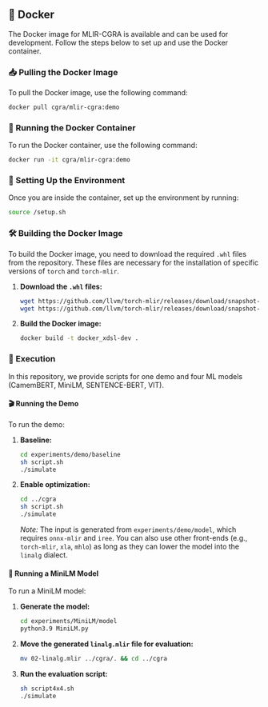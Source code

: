 ## 🐳 Docker

The Docker image for MLIR-CGRA is available and can be used for development. Follow the steps below to set up and use the Docker container.

### 📥 Pulling the Docker Image

To pull the Docker image, use the following command:

```sh
docker pull cgra/mlir-cgra:demo
```

### 🚀 Running the Docker Container

To run the Docker container, use the following command:

```sh
docker run -it cgra/mlir-cgra:demo
```

### 🔧 Setting Up the Environment

Once you are inside the container, set up the environment by running:

```sh
source /setup.sh
```

### 🛠️ Building the Docker Image

To build the Docker image, you need to download the required `.whl` files from the repository. These files are necessary for the installation of specific versions of `torch` and `torch-mlir`.

1. **Download the `.whl` files:**

    ```sh
    wget https://github.com/llvm/torch-mlir/releases/download/snapshot-20221015.627/torch-1.14.0.dev20221014+cpu-cp39-cp39-linux_x86_64.whl
    wget https://github.com/llvm/torch-mlir/releases/download/snapshot-20221015.627/torch_mlir-20221015.627-cp39-cp39-linux_x86_64.whl
    ```

2. **Build the Docker image:**

    ```sh
    docker build -t docker_xdsl-dev .
    ```

### 🏃 Execution

In this repository, we provide scripts for one demo and four ML models (CamemBERT, MiniLM, SENTENCE-BERT, VIT).

#### 🎬 Running the Demo

To run the demo:

1. **Baseline:**

    ```sh
    cd experiments/demo/baseline
    sh script.sh
    ./simulate
    ```

2. **Enable optimization:**

    ```sh
    cd ../cgra
    sh script.sh
    ./simulate
    ```

    *Note:* The input is generated from `experiments/demo/model`, which requires `onnx-mlir` and `iree`. You can also use other front-ends (e.g., `torch-mlir`, `xla`, `mhlo`) as long as they can lower the model into the `linalg` dialect.

#### 🧠 Running a MiniLM Model

To run a MiniLM model:

1. **Generate the model:**

    ```sh
    cd experiments/MiniLM/model
    python3.9 MiniLM.py
    ```

2. **Move the generated `linalg.mlir` file for evaluation:**

    ```sh
    mv 02-linalg.mlir ../cgra/. && cd ../cgra
    ```

3. **Run the evaluation script:**

    ```sh
    sh script4x4.sh
    ./simulate
    ```

